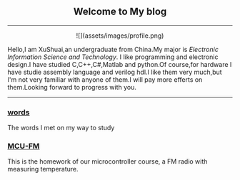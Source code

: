 ## <center>Welcome to My blog</center>
---

<center> ![](assets/images/profile.png) </center>

Hello,I am XuShuai,an undergraduate from China.My major is _Electronic Information Science and Technology_.
I like programming and electronic design.I have studied C,C++,C#,Matlab and python.Of course,for hardware I have studie 
assembly language and verilog hdl.I like them very much,but I'm not very familiar with anyone of them.I will pay more efferts
on them.Looking forward to progress with you.

---

### [words](word.md)
The words I met on my way to study
### [MCU-FM](MCU-FM.md)
This is the homework of our microcontroller course, a FM radio with measuring temperature.

